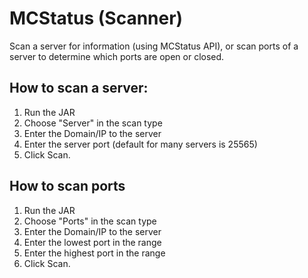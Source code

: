 # MCStatus (Scanner)
Scan a server for information (using MCStatus API), or scan ports of a server to determine which ports are open or closed.

## How to scan a server:
1. Run the JAR
2. Choose "Server" in the scan type
3. Enter the Domain/IP to the server
4. Enter the server port (default for many servers is 25565)
5. Click Scan.

## How to scan ports
1. Run the JAR
2. Choose "Ports" in the scan type
3. Enter the Domain/IP to the server
4. Enter the lowest port in the range
5. Enter the highest port in the range
6. Click Scan.
